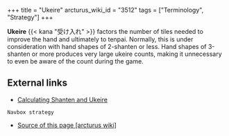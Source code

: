 +++
title = "Ukeire"
arcturus_wiki_id = "3512"
tags = ["Terminology", "Strategy"]
+++

**Ukeire** {{< kana "受け入れ" >}} factors the number of tiles needed to improve the hand and
ultimately to tenpai. Normally, this is under consideration with hand shapes of 2-shanten or less.
Hand shapes of 3-shanten or more produces very large ukeire counts, making it unnecessary to even be
aware of the count during the game.

## External links

- [Calculating Shanten and Ukeire](https://pathofhouou.blogspot.com/2019/05/calculating-shanten-and-ukeire.html)

`Navbox strategy`

- [Source of this page [arcturus wiki]](http://arcturus.su/wiki/Ukeire)
